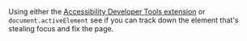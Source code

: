 Using either the [Accessibility Developer Tools extension](https://chrome.google.com/webstore/detail/accessibility-developer-t/fpkknkljclfencbdbgkenhalefipecmb?hl=en) or `document.activeElement` see if you can track down the element that's
stealing focus and fix the page.
